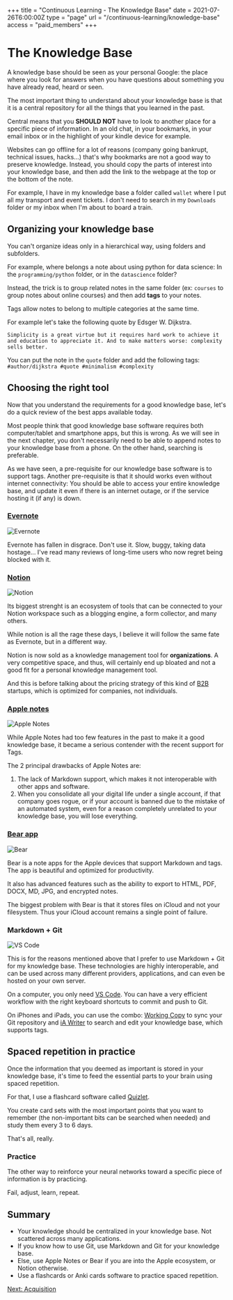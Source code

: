+++
title = "Continuous Learning - The Knowledge Base"
date = 2021-07-26T6:00:00Z
type = "page"
url = "/continuous-learning/knowledge-base"
access = "paid_members"
+++

# The Knowledge Base

A knowledge base should be seen as your personal Google: the place where you look for answers when you have questions about something you have already read, heard or seen.

The most important thing to understand about your knowledge base is that it is a central repository for all the things that you learned in the past.

Central means that you **SHOULD NOT** have to look to another place for a specific piece of information. In an old chat, in your bookmarks, in your email inbox or in the highlight of your kindle device for example.

Websites can go offline for a lot of reasons (company going bankrupt, technical issues, hacks...) that's why bookmarks are not a good way to preserve knowledge. Instead, you should copy the parts of interest into your knowledge base, and then add the link to the webpage at the top or the bottom of the note.

For example, I have in my knowledge base a folder called `wallet` where I put all my transport and event tickets. I don't need to search in my `Downloads` folder or my inbox when I'm about to board a train.

## Organizing your knowledge base

You can't organize ideas only in a hierarchical way, using folders and subfolders.

For example, where belongs a note about using python for data science: In the `programming/python` folder, or in the `datascience` folder?

Instead, the trick is to group related notes in the same folder (ex: `courses` to group notes about online courses) and then add **tags** to your notes.

Tags allow notes to belong to multiple categories at the same time.

For example let's take the following quote by Edsger W. Dijkstra.

```
Simplicity is a great virtue but it requires hard work to achieve it and education to appreciate it. And to make matters worse: complexity sells better.
```

You can put the note in the `quote` folder and add the following tags: `#author/dijkstra #quote #minimalism #complexity`


## Choosing the right tool

Now that you understand the requirements for a good knowledge base, let's do a quick review of the best apps available today.

Most people think that good knowledge base software requires both computer/tablet and smartphone apps, but this is wrong. As we will see in the next chapter, you don't necessarily need to be able to append notes to your knowledge base from a phone. On the other hand, searching is preferable.

As we have seen, a pre-requisite for our knowledge base software is to support tags. Another pre-requisite is that it should works even without internet connectivity: You should be able to access your entire knowledge base, and update it even if there is an internet outage, or if the service hosting it (if any) is down.

### [Evernote](https://evernote.com/)

![Evernote](assets/evernote.jpg)


Evernote has fallen in disgrace. Don't use it. Slow, buggy, taking data hostage... I've read many reviews of long-time users who now regret being blocked with it.


### [Notion](https://www.notion.so/)

![Notion](assets/notion.png)

Its biggest strenght is an ecosystem of tools that can be connected to your Notion workspace such as a blogging engine, a form collector, and many others.


While notion is all the rage these days, I believe it will follow the same fate as Evernote, but in a different way.

Notion is now sold as a knowledge management tool for **organizations**. A very competitive space, and thus, will certainly end up bloated and not a good fit for a personal knowledge management tool.

And this is before talking about the pricing strategy of this kind of [B2B](https://en.wikipedia.org/wiki/Business-to-business) startups, which is optimized for companies, not individuals.



### [Apple notes](https://apps.apple.com/us/app/notes/id1110145109)

![Apple Notes](assets/apple_notes.jpg)

While Apple Notes had too few features in the past to make it a good knowledge base, it became a serious contender with the recent support for Tags.


The 2 principal drawbacks of Apple Notes are:

1. The lack of Markdown support, which makes it not interoperable with other apps and software.
2. When you consolidate all your digital life under a single account, if that company goes rogue, or if your account is banned due to the mistake of an automated system, even for a reason completely unrelated to your knowledge base, you will lose everything.



### [Bear app](https://bear.app/)

![Bear](assets/bear.png)

Bear is a note apps for the Apple devices that support Markdown and tags. The app is beautiful and optimized for productivity.

It also has advanced features such as the ability to export to HTML, PDF, DOCX, MD, JPG, and encrypted notes.


The biggest problem with Bear is that it stores files on iCloud and not your filesystem. Thus your iCloud account remains a single point of failure.



### Markdown + Git

![VS Code](assets/vscode.jpg)

This is for the reasons mentioned above that I prefer to use Markdown + Git for my knowledge base. These technologies are highly interoperable, and can be used across many different providers, applications, and can even be hosted on your own server.

On a computer, you only need [VS Code](https://code.visualstudio.com/). You can have a very efficient workflow with the right keyboard shortcuts to commit and push to Git.


On iPhones and iPads, you can use the combo: [Working Copy](https://workingcopyapp.com/) to sync your Git repository and [iA Writer](https://ia.net/writer) to search and edit your knowledge base, which supports tags.



## Spaced repetition in practice

Once the information that you deemed as important is stored in your knowledge base, it's time to feed the essential parts to your brain using spaced repetition.

For that, I use a flashcard software called [Quizlet](https://quizlet.com).

You create card sets with the most important points that you want to remember (the non-important bits can be searched when needed) and study them every 3 to 6 days.

That's all, really.


### Practice

The other way to reinforce your neural networks toward a specific piece of information is by practicing.

Fail, adjust, learn, repeat.

## Summary

- Your knowledge should be centralized in your knowledge base. Not scattered across many applications.
- If you know how to use Git, use Markdown and Git for your knowledge base.
- Else, use Apple Notes or Bear if you are into the Apple ecosystem, or Notion otherwise.
- Use a flashcards or Anki cards software to practice spaced repetition.

[Next: Acquisition](/continuous-learning/acquisition)
